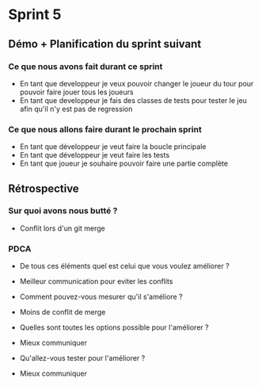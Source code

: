 # Sprint 5

## Démo + Planification du sprint suivant

### Ce que nous avons fait durant ce sprint
- En tant que developpeur je veux pouvoir changer le joueur du tour pour pouvoir faire jouer tous les joueurs
- En tant que developpeur je fais des classes de tests pour tester le jeu afin qu'il n'y est pas de regression

### Ce que nous allons faire durant le prochain sprint
- En tant que développeur je veut faire la boucle principale
- En tant que développeur je veut faire les tests
- En tant que joueur je souhaire pouvoir faire une partie complète

## Rétrospective

### Sur quoi avons nous butté ?
- Conflit lors d'un git merge

### PDCA
* De tous ces éléments quel est celui que vous voulez améliorer ?
- Meilleur communication pour eviter les conflits
* Comment pouvez-vous mesurer qu'il s'améliore ?
- Moins de conflit de merge
* Quelles sont toutes les options possible pour l'améliorer ?
- Mieux communiquer
* Qu'allez-vous tester pour l'améliorer ?
- Mieux communiquer

